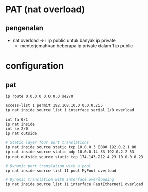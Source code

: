 # PAT (nat overload)
## pengenalan
- nat overload => i ip public untuk banyak ip private
    - menterjemahkan beberapa ip private dalam 1 ip public

# configuration
## pat
```bash
ip route 0.0.0.0 0.0.0.0 se2/0

access-list 1 permit 192.168.10.0 0.0.0.255
ip nat inside source list 1 interface serial 2/0 overload 

int fa 0/1
ip nat inside
int se 2/0
ip nat outside
```

```bash
# Static layer four port translations
ip nat inside source static tcp 10.0.0.3 8080 192.0.2.1 80
ip nat inside source static udp 10.0.0.14 53 192.0.2.2 53
ip nat outside source static tcp 174.143.212.4 23 10.0.0.8 23

# Dynamic port translation with a pool
ip nat inside source list 11 pool MyPool overload

# Dynamic translation with interface overloading
ip nat inside source list 11 interface FastEthernet1 overload
```
